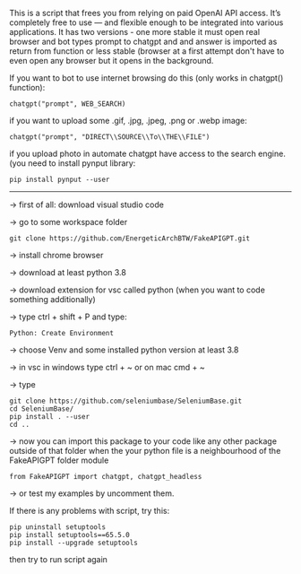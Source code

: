 This is a script that frees you from relying on paid OpenAI API access.
It’s completely free to use — and flexible enough to be integrated into
various applications. It has two versions - one more stable it must
open real browser and bot types prompt to chatgpt and and answer is
imported as return from function or less stable (browser at a first
attempt don't have to even open any browser but it opens in the
background.

If you want to bot to use internet browsing do this (only works in chatgpt() function):
```
chatgpt("prompt", WEB_SEARCH)
```

if you want to upload some .gif, .jpg, .jpeg, .png or .webp image:
```
chatgpt("prompt", "DIRECT\\SOURCE\\To\\THE\\FILE")
```

if you upload photo in automate chatgpt have access to the search engine.
(you need to install pynput library:
```
pip install pynput --user
```

---

-> first of all: download visual studio code

-> go to some workspace folder
```
git clone https://github.com/EnergeticArchBTW/FakeAPIGPT.git
```
-> install chrome browser

-> download at least python 3.8

-> download extension for vsc called python (when you want to code something additionally)

-> type ctrl + shift + P and type:
```
Python: Create Environment
```
-> choose Venv and some installed python version at least 3.8

-> in vsc in windows type ctrl + ~ or on mac cmd + ~

-> type
```
git clone https://github.com/seleniumbase/SeleniumBase.git
cd SeleniumBase/
pip install . --user
cd ..
```
-> now you can import this package to your code like any other package
outside of that folder when the your python file is a neighbourhood
of the FakeAPIGPT folder module
```
from FakeAPIGPT import chatgpt, chatgpt_headless
```
-> or test my examples by uncomment them.

If there is any problems with script, try this:
```
pip uninstall setuptools
pip install setuptools==65.5.0
pip install --upgrade setuptools
```
then try to run script again